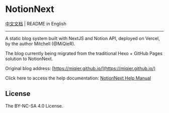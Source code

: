 # NotionNext

[中文文档](./README.md) | README in English

<hr/>

A static blog system built with NextJS and Notion API, deployed on Vercel, by the author Mitchell (@MiQieR).

The blog currently being migrated from the traditional Hexo + GitHub Pages solution to NotionNext.

Original blog address: [https://miqier.github.io/](https://miqier.github.io/)

Click here to access the help documentation: [NotionNext Help Manual](https://docs.tangly1024.com/en/)

## License

The BY-NC-SA 4.0 License.

